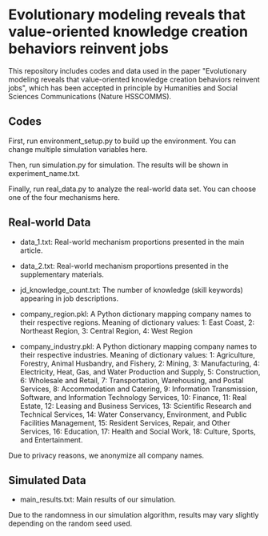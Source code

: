 # Evolutionary modeling reveals that value-oriented knowledge creation behaviors reinvent jobs

This repository includes codes and data used in the paper "Evolutionary modeling reveals that value-oriented knowledge creation behaviors reinvent jobs", which has been accepted in principle by Humanities and Social Sciences Communications (Nature HSSCOMMS).

## Codes

First, run environment_setup.py to build up the environment.
You can change multiple simulation variables here.

Then, run simulation.py for simulation.
The results will be shown in experiment_name.txt.

Finally, run real_data.py to analyze the real-world data set.
You can choose one of the four mechanisms here.

## Real-world Data

* data_1.txt: Real-world mechanism proportions presented in the main article.

* data_2.txt: Real-world mechanism proportions presented in the supplementary materials.

* jd_knowledge_count.txt: The number of knowledge (skill keywords) appearing in job descriptions.

* company_region.pkl: A Python dictionary mapping company names to their respective regions.
Meaning of dictionary values: 1: East Coast, 2: Northeast Region, 3: Central Region, 4: West Region

* company_industry.pkl: A Python dictionary mapping company names to their respective industries.
Meaning of dictionary values:
1: Agriculture, Forestry, Animal Husbandry, and Fishery,
2: Mining,
3: Manufacturing,
4: Electricity, Heat, Gas, and Water Production and Supply,
5: Construction,
6: Wholesale and Retail,
7: Transportation, Warehousing, and Postal Services,
8: Accommodation and Catering,
9: Information Transmission, Software, and Information Technology Services,
10: Finance,
11: Real Estate,
12: Leasing and Business Services,
13: Scientific Research and Technical Services,
14: Water Conservancy, Environment, and Public Facilities Management,
15: Resident Services, Repair, and Other Services,
16: Education,
17: Health and Social Work,
18: Culture, Sports, and Entertainment.

Due to privacy reasons, we anonymize all company names.


## Simulated Data

* main_results.txt: Main results of our simulation.

Due to the randomness in our simulation algorithm, results may vary slightly depending on the random seed used.

